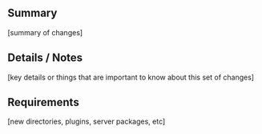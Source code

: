 ## Summary

[summary of changes]

## Details / Notes

[key details or things that are important to know about this set of changes]

## Requirements

[new directories, plugins, server packages, etc]
